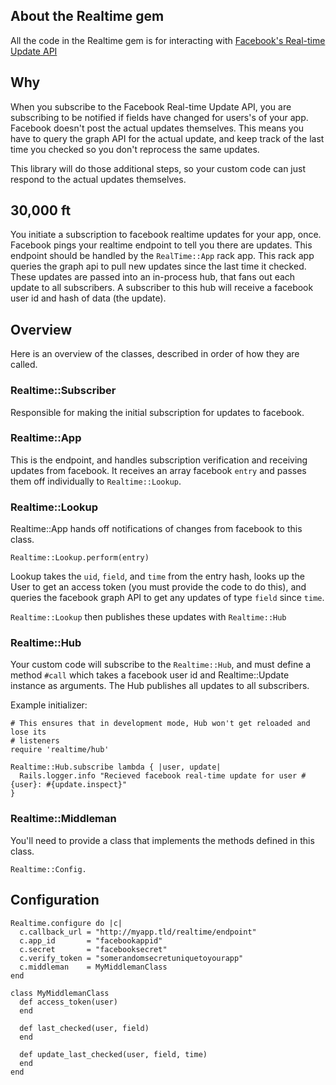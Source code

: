 ## About the Realtime gem

All the code in the Realtime gem is for interacting with [Facebook's Real-time
Update API](http://developers.facebook.com/docs/api/realtime)

## Why

When you subscribe to the Facebook Real-time Update API, you are subscribing
to be notified if fields have changed for users's of your app. Facebook doesn't
post the actual updates themselves. This means you have to query the graph API
for the actual update, and keep track of the last time you checked so you don't
reprocess the same updates.

This library will do those additional steps, so your custom code can just
respond to the actual updates themselves.

## 30,000 ft

You initiate a subscription to facebook realtime updates for your app, once.
Facebook pings your realtime endpoint to tell you there are updates. This
endpoint should be handled by the `RealTime::App` rack app. This rack app
queries the graph api to pull new updates since the last time it checked.
These updates are passed into an in-process hub, that fans out each update to
all subscribers. A subscriber to this hub will receive a facebook user id and
hash of data (the update).

## Overview

Here is an overview of the classes, described in order of how they are called.

### Realtime::Subscriber

Responsible for making the initial subscription for updates to facebook.

### Realtime::App

This is the endpoint, and handles subscription verification and receiving
updates from facebook. It receives an array facebook `entry` and passes them
off individually to `Realtime::Lookup`.

### Realtime::Lookup

Realtime::App hands off notifications of changes from facebook to this
class.

    Realtime::Lookup.perform(entry)

Lookup takes the `uid`, `field`, and `time` from the entry hash, looks up the
User to get an access token (you must provide the code to do this), and
queries the facebook graph API to get any updates of type `field` since
`time`.

`Realtime::Lookup` then publishes these updates with `Realtime::Hub`

### Realtime::Hub

Your custom code will subscribe to the `Realtime::Hub`, and must define a
method `#call` which takes a facebook user id and Realtime::Update instance as
arguments. The Hub publishes all updates to all subscribers.

Example initializer:

    # This ensures that in development mode, Hub won't get reloaded and lose its
    # listeners
    require 'realtime/hub'

    Realtime::Hub.subscribe lambda { |user, update|
      Rails.logger.info "Recieved facebook real-time update for user #{user}: #{update.inspect}"
    }

### Realtime::Middleman

You'll need to provide a class that implements the methods defined in this
class.

    Realtime::Config.

## Configuration

    Realtime.configure do |c|
      c.callback_url = "http://myapp.tld/realtime/endpoint"
      c.app_id       = "facebookappid"
      c.secret       = "facebooksecret"
      c.verify_token = "somerandomsecretuniquetoyourapp"
      c.middleman    = MyMiddlemanClass
    end

    class MyMiddlemanClass
      def access_token(user)
      end

      def last_checked(user, field)
      end

      def update_last_checked(user, field, time)
      end
    end
